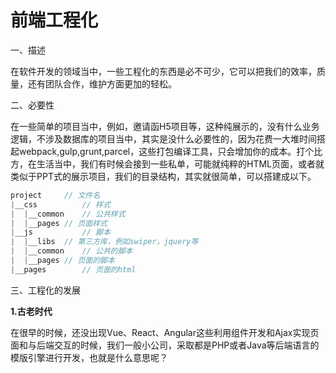 # 前端工程化

一、描述

在软件开发的领域当中，一些工程化的东西是必不可少，它可以把我们的效率，质量，还有团队合作，维护方面更加的轻松。

二、必要性

在一些简单的项目当中，例如，邀请函H5项目等，这种纯展示的，没有什么业务逻辑，不涉及数据库的项目当中，其实是没什么必要性的，因为花费一大堆时间搭起webpack,gulp,grunt,parcel，这些打包编译工具，只会增加你的成本。打个比方，在生活当中，我们有时候会接到一些私单，可能就纯粹的HTML页面，或者就类似于PPT式的展示项目，我们的目录结构，其实就很简单，可以搭建成以下。

```js
project		// 文件名
|__css			// 样式
|  |__common	// 公共样式
|  |__pages	// 页面样式
|__js			// 脚本
|  |__libs	// 第三方库，例如swiper，jquery等
|  |__common	// 公共的脚本
|  |__pages	// 页面的脚本
|__pages		// 页面的html

```

三、工程化的发展

**1.古老时代**

在很早的时候，还没出现Vue、React、Angular这些利用组件开发和Ajax实现页面和与后端交互的时候，我们一般小公司，采取都是PHP或者Java等后端语言的模版引擎进行开发，也就是什么意思呢？






























